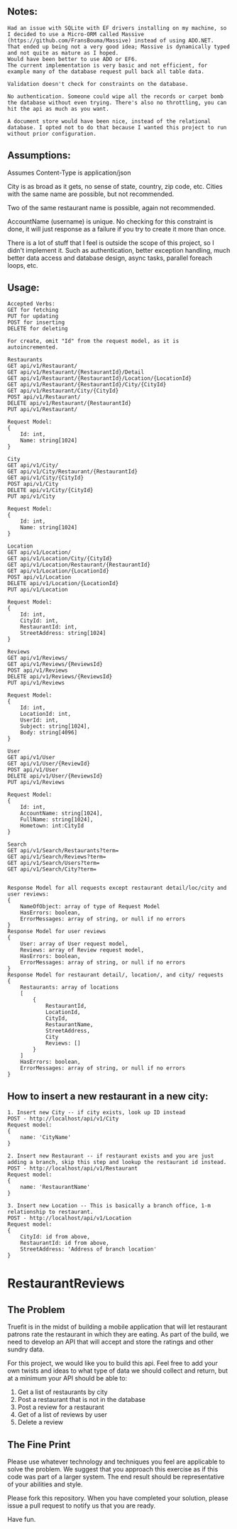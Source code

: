 Notes:
--------------
```
Had an issue with SQLite with EF drivers installing on my machine, so I decided to use a Micro-ORM called Massive (https://github.com/FransBouma/Massive) instead of using ADO.NET.
That ended up being not a very good idea; Massive is dynamically typed and not quite as mature as I hoped. 
Would have been better to use ADO or EF6. 
The current implementation is very basic and not efficient, for example many of the database request pull back all table data.

Validation doesn't check for constraints on the database.

No authentication. Someone could wipe all the records or carpet bomb the database without even trying. There's also no throttling, you can hit the api as much as you want.

A document store would have been nice, instead of the relational database. I opted not to do that because I wanted this project to run without prior configuration.
```

Assumptions:
--------------
Assumes Content-Type is application/json

City is as broad as it gets, no sense of state, country, zip code, etc. Cities with the same name are possible, but not recommended.

Two of the same restaurant name is possible, again not recommended.

AccountName (username) is unique. No checking for this constraint is done, it will just response as a failure if you try to create it more than once.

There is a lot of stuff that I feel is outside the scope of this project, so I didn't implement it. Such as authentication, better exception handling, much better data access and database design, async tasks, parallel foreach loops, etc.

Usage:
--------------
```
Accepted Verbs:
GET for fetching
PUT for updating
POST for inserting
DELETE for deleting

For create, omit "Id" from the request model, as it is autoincremented.

Restaurants
GET api/v1/Restaurant/
GET api/v1/Restaurant/{RestaurantId}/Detail
GET api/v1/Restaurant/{RestaurantId}/Location/{LocationId}
GET api/v1/Restaurant/{RestaurantId}/City/{CityId}
GET api/v1/Restaurant/City/{CityId}
POST api/v1/Restaurant/
DELETE api/v1/Restaurant/{RestaurantId}
PUT api/v1/Restaurant/

Request Model:
{
	Id: int,
	Name: string[1024]
}

City
GET api/v1/City/
GET api/v1/City/Restaurant/{RestaurantId}
GET api/v1/City/{CityId}
POST api/v1/City
DELETE api/v1/City/{CityId}
PUT api/v1/City

Request Model:
{
	Id: int,
	Name: string[1024]
}

Location
GET api/v1/Location/
GET api/v1/Location/City/{CityId}
GET api/v1/Location/Restaurant/{RestaurantId}
GET api/v1/Location/{LocationId}
POST api/v1/Location
DELETE api/v1/Location/{LocationId}
PUT api/v1/Location

Request Model:
{
	Id: int,
	CityId: int,
	RestaurantId: int,
	StreetAddress: string[1024]
}

Reviews
GET api/v1/Reviews/
GET api/v1/Reviews/{ReviewsId}
POST api/v1/Reviews
DELETE api/v1/Reviews/{ReviewsId}
PUT api/v1/Reviews

Request Model:
{
	Id: int,
	LocationId: int,
	UserId: int,
	Subject: string[1024],
	Body: string[4096]
}

User
GET api/v1/User
GET api/v1/User/{ReviewId}
POST api/v1/User
DELETE api/v1/User/{ReviewsId}
PUT api/v1/Reviews

Request Model:
{
	Id: int,
	AccountName: string[1024],
	FullName: string[1024],
	Hometown: int:CityId
}

Search
GET api/v1/Search/Restaurants?term=
GET api/v1/Search/Reviews?term=
GET api/v1/Search/Users?term=
GET api/v1/Search/City?term=


Response Model for all requests except restaurant detail/loc/city and user reviews:
{
	NameOfObject: array of type of Request Model
	HasErrors: boolean,
	ErrorMessages: array of string, or null if no errors
}
Response Model for user reviews
{
	User: array of User request model,
	Reviews: array of Review request model,
	HasErrors: boolean,
	ErrorMessages: array of string, or null if no errors
}
Response Model for restaurant detail/, location/, and city/ requests
{
	Restaurants: array of locations
	[
		{
			RestaurantId,
			LocationId,
			CityId,
			RestaurantName,
			StreetAddress,
			City
			Reviews: []
		}
	]
	HasErrors: boolean,
	ErrorMessages: array of string, or null if no errors
}
```

How to insert a new restaurant in a new city:
--------------
```
1. Insert new City -- if city exists, look up ID instead
POST - http://localhost/api/v1/City
Request model:
{ 
	name: 'CityName' 
}

2. Insert new Restaurant -- if restaurant exists and you are just adding a branch, skip this step and lookup the restaurant id instead.
POST - http://localhost/api/v1/Restaurant
Request model:
{ 
	name: 'RestaurantName' 
}

3. Insert new Location -- This is basically a branch office, 1-m relationship to restaurant.
POST - http://localhost/api/v1/Location
Request model:
{ 
	CityId: id from above,
	RestaurantId: id from above,
	StreetAddress: 'Address of branch location'
}
```

RestaurantReviews
=================

The Problem
--------------
Truefit is in the midst of building a mobile application that will let restaurant patrons rate the restaurant in which they are eating. As part of the build, we need to develop an API that will accept and store the ratings and other sundry data. 

For this project, we would like you to build this api. Feel free to add your own twists and ideas to what type of data we should collect and return, but at a minimum your API should be able to:

1. Get a list of restaurants by city
2. Post a restaurant that is not in the database
3. Post a review for a restaurant
4. Get of a list of reviews by user
5. Delete a review

The Fine Print
--------------
Please use whatever technology and techniques you feel are applicable to solve the problem. We suggest that you approach this exercise as if this code was part of a larger system. The end result should be representative of your abilities and style.

Please fork this repository. When you have completed your solution, please issue a pull request to notify us that you are ready.

Have fun.
